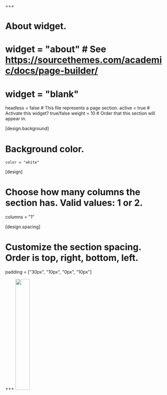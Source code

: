 +++
# About widget.
# widget = "about"  # See https://sourcethemes.com/academic/docs/page-builder/
# widget = "blank"
headless = false  # This file represents a page section.
active = true  # Activate this widget? true/false
weight = 10  # Order that this section will appear in.

[design.background]
  # Background color.
    color = "white"

[design]
  # Choose how many columns the section has. Valid values: 1 or 2.
  columns = "1"

[design.spacing]
  # Customize the section spacing. Order is top, right, bottom, left.
  padding = ["30px", "10px", "0px", "10px"]

+++
 <a href="https://www.socialists.nyc/">
  <img src="/img/nycdsa.png" style="width:30%;">
</a> 
